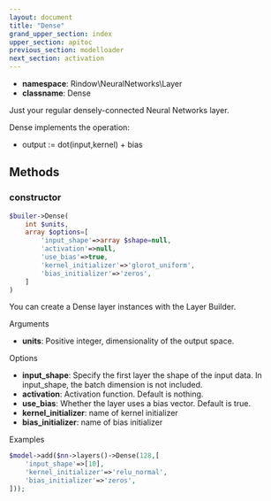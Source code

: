 ```yaml
---
layout: document
title: "Dense"
grand_upper_section: index
upper_section: apitoc
previous_section: modelloader
next_section: activation
---
```


- **namespace**: Rindow\NeuralNetworks\Layer
- **classname**: Dense

Just your regular densely-connected Neural Networks layer.

Dense implements the operation:

- output := dot(input,kernel) + bias


Methods
-------

### constructor
```php
$builer->Dense(
    int $units,
    array $options=[
        'input_shape'=>array $shape=null,
        'activation'=>null,
        'use_bias'=>true,
        'kernel_initializer'=>'glorot_uniform',
        'bias_initializer'=>'zeros',
    ]
)
```
You can create a Dense layer instances with the Layer Builder.

Arguments

- **units**: Positive integer, dimensionality of the output space.

Options

- **input_shape**: Specify the first layer the shape of the input data. In input_shape, the batch dimension is not included.
- **activation**: Activation function. Default is nothing.
- **use_bias**: Whether the layer uses a bias vector. Default is true.
- **kernel_initializer**: name of kernel initializer
- **bias_initializer**: name of bias initializer

Examples

```php
$model->add($nn->layers()->Dense(128,[
    'input_shape'=>[10],
    'kernel_initializer'=>'relu_normal',
    'bias_initializer'=>'zeros',
]));
```
